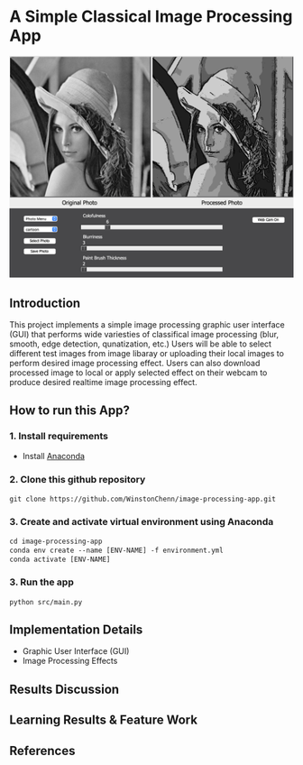 # A Simple Classical Image Processing App
![imgageprocessing](https://raw.githubusercontent.com/WinstonChenn/image-processing-app/main/gui.png?token=AL6M65FDW7DYV2WTO2G5HVLBXJFEG)

##  Introduction
This project implements a simple image processing graphic user interface (GUI) that performs wide variesties of classifical image processing (blur, smooth, edge detection, qunatization, etc.) Users will be able to select different test images from image libaray or uploading their local images to perform desired image processing effect. Users can also download processed image to local or apply selected effect on their webcam to produce desired realtime image processing effect.

## How to run this App?
### 1. Install requirements
- Install [Anaconda](https://docs.anaconda.com/anaconda/install/index.html)
### 2. Clone this github repository
```
git clone https://github.com/WinstonChenn/image-processing-app.git
```
### 3. Create and activate virtual environment using Anaconda
```
cd image-processing-app
conda env create --name [ENV-NAME] -f environment.yml
conda activate [ENV-NAME]
```
### 3. Run the app
```
python src/main.py
```

## Implementation Details
- Graphic User Interface (GUI)
- Image Processing Effects

## Results Discussion

## Learning Results & Feature Work

## References

